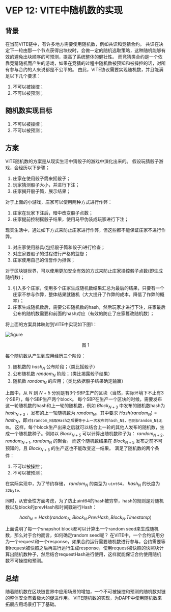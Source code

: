 # VEP 12: VITE中随机数的实现

## 背景
在当前VITE链中，有许多地方需要使用随机数，例如共识和竞猜合约。
共识在决定下一轮由那一个节点获得出块权时，会做一定的随机选取策略，这种随机能够有效的避免出块顺序的可预测，提高了系统整体的健壮性。
而竞猜类合约是一个依靠竞猜随机而产生的游戏，如果在竞猜的过程中随机数被预知和被操控的话，对所有参与合约的人来说都是不公平的。
由此，VITE协议需要实现随机数，并且能满足以下几个要求：
1. 不可以被操控；
2. 不可以被预测；


## 随机数实现目标

1. 不可以被操控；
2. 不可以被预测；

## 方案

VITE随机数的方案是从现实生活中猜骰子的游戏中演化出来的。
假设玩猜骰子游戏，会经历以下步骤；
1. 庄家在使用骰子筒来摇骰子；
2. 玩家猜测骰子大小，并进行下注；
3. 庄家揭开骰子筒，展示结果；

对于上面的小游戏，庄家可以使用两种方式进行作弊：
1. 庄家在玩家下注后，暗中改变骰子点数；
2. 庄家提前控制摇骰子结果，使用马甲伪装成玩家进行下注；

现实生活中，通过如下方式来防止庄家进行作弊，但这些都不能保证庄家不进行作弊。
1. 对庄家使用器具(包括骰子筒和骰子)进行检查；
2. 对庄家要骰子的过程进行严格的监督；
3. 庄家使用自己的信誉作为担保；

对于区块链世界，可以使用更加安全有效的方式来防止庄家操控骰子点数(即生成随机数)；
1. 引入多个庄家，使用多个庄家生成随机数结果汇总为最后的结果，只要有一个庄家不参与作弊，整体结果就随机（大大提升了作弊的成本，降低了作弊的概率）；
2. 庄家生成随机数后，需要公布随机数的hash，然后玩家才进行下注，庄家最后公布的随机数需要和前面的hash对应（有效的防止了庄家篡改随机数）；

将上面的方案具体映射到VITE中实现如下图1：

![figure](~/images/vep12-random.png)<div align="center">图 1</div>

每个随机数从产生到应用经历三个阶段：
1. 随机数的 $hash_N$ 公布阶段；（类比摇骰子）
2. 公布随机数 $random_N$ 阶段；（类比揭露骰子结果）
3. 随机数 $random_N$ 的应用；（类比依据骰子结果确定输赢）

上图中，从 $N$ 到 $N+5$ 分别是有3个SBP生产的区块（当然，实际环境下不止有3个SBP），每个SBP生产两个block。
每个SBP在生产一个区块的时候，需要发布这一轮随机数的hash和上一轮的随机数，例如 $Block_{N+3}$ 中发布的随机数hash为 $hash_{N+3}$ ，发布的上一轮随机数为 $random_N$，其中要求 $Hash(random_N)=hash_N$，即`对$random_N$取Hash之后要等于上一次发布的hash_N$，否则$random_N$无效`。
这样，每个block生产出来之后就可以结合上一轮的其他人发布的随机数，生成一个随机数种子。例如以 $Block_{N+5}$ 可以计算出随机数种子为： $random_{N+2}$, $random_{N+1}$, $random_{N}$ 的聚合。
而这个随机数结果在 $Block_{N+5}$ 发布之前不可预知的，且 $Block_{N+5}$ 的生产这也不能改变这一结果。
满足了随机数的两个条件：
1. 不可以被操控；
2. 不可以被预测；

在实际实现中，为了节约存储， $random_N$ 的类型为 `uint64`， $hash_N$ 的长度为 `32byte`.

同时，从安全性方面考虑，为了防止uint64的hash被穷举，hash的规则是对随机数以及block的prevHash和时间戳进行Hash：

$$hash_N = Hash(random_N,  Block_N.PrevHash,  Block_N.Timestamp)$$

上面说明了每一个snapshot block都可以计算出一个random seed来生成随机数，那么对于合约而言，如何确定random seed呢？
在VITE中，一个合约调用分为一个request和一个response，如果合约运行需要随机数进行参与，合约需要等到request被快照之后再进行运行生成response，使用request被快照的快照块计算出随机数种子，然后结合requestHash进行使用，这样就能保证合约使用随机数不可操控和预测。



## 总结

随着随机数在区块链世界中应用场景的增加，一个不可被操控和预测的随机数对链的整体安全有着极大的促进作用。
VITE随机数的实现，为DAPP中使用随机数来拓展应用场景打下了基础。


